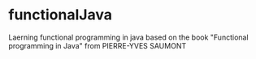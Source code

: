 # functionalJava

Laerning functional programming in java based on the book "Functional programming in Java" from PIERRE-YVES SAUMONT
